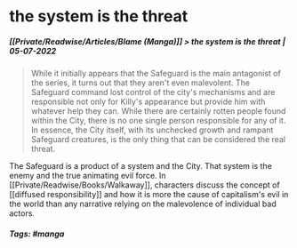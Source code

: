 # the system is the threat
##### [[Private/Readwise/Articles/Blame (Manga)]] > the system is the threat | 05-07-2022
> While it initially appears that the Safeguard is the main antagonist of the series, it turns out that they aren't even malevolent. The Safeguard command lost control of the city's mechanisms and are responsible not only for Killy's appearance but provide him with whatever help they can. While there are certainly rotten people found within the City, there is no one single person responsible for any of it. In essence, the City itself, with its unchecked growth and rampant Safeguard creatures, is the only thing that can be considered the real threat.

The Safeguard is a product of a system and the City. That system is the enemy and the true animating evil force. In [[Private/Readwise/Books/Walkaway]], characters discuss the concept of [[diffused responsibility]] and how it is more the cause of capitalism's evil in the world than any narrative relying on the malevolence of individual bad actors.

##### Tags: #manga